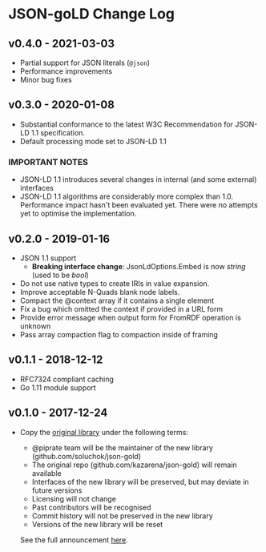 # JSON-goLD Change Log

## v0.4.0 - 2021-03-03

- Partial support for JSON literals (`@json`)
- Performance improvements
- Minor bug fixes

## v0.3.0 - 2020-01-08

- Substantial conformance to the latest W3C Recommendation for JSON-LD 1.1 specification.
- Default processing mode set to JSON-LD 1.1

### IMPORTANT NOTES

- JSON-LD 1.1 introduces several changes in internal (and some external) interfaces
- JSON-LD 1.1 algorithms are considerably more complex than 1.0. Performance impact hasn't been evaluated yet. There were no attempts yet to optimise the implementation.

## v0.2.0 - 2019-01-16

- JSON 1.1 support
  - **Breaking interface change**: JsonLdOptions.Embed is now _string_ (used to be _bool_)
- Do not use native types to create IRIs in value expansion.
- Improve acceptable N-Quads blank node labels.
- Compact the @context array if it contains a single element
- Fix a bug which omitted the context if provided in a URL form
- Provide error message when output form for FromRDF operation is unknown
- Pass array compaction flag to compaction inside of framing

## v0.1.1 - 2018-12-12

- RFC7324 compliant caching
- Go 1.11 module support

## v0.1.0 - 2017-12-24

- Copy the [original library](https://github.com/kazarena/json-gold) under the following terms:
                                                                     
  - @piprate team will be the maintainer of the new library (github.com/soluchok/json-gold)
  - The original repo (github.com/kazarena/json-gold) will remain available
  - Interfaces of the new library will be preserved, but may deviate in future versions
  - Licensing will not change
  - Past contributors will be recognised
  - Commit history will not be preserved in the new library
  - Versions of the new library will be reset
  
  See the full announcement [here](https://github.com/kazarena/json-gold/issues/20).
